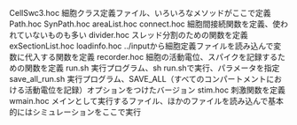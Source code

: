 CellSwc3.hoc 細胞クラス定義ファイル、いろいろなメソッドがここで定義
Path.hoc
SynPath.hoc
areaList.hoc
connect.hoc 細胞間接続関数を定義、使われていないものも多い
divider.hoc スレッド分割のための関数を定義
exSectionList.hoc
loadinfo.hoc ../inputから細胞定義ファイルを読み込んで変数に代入する関数を定義
recorder.hoc 細胞の活動電位、スパイクを記録するための関数を定義
run.sh 実行プログラム、sh run.shで実行、パラメータを指定
save_all_run.sh 実行プログラム、SAVE_ALL（すべてのコンパートメントにおける活動電位を記録）オプションをつけたバージョン
stim.hoc 刺激関数を定義
wmain.hoc メインとして実行するファイル、ほかのファイルを読み込んで基本的にはシミュレーションをここで実行
